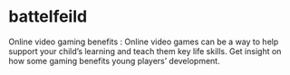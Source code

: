 # battelfeild
Online video gaming benefits : Online video games can be a way to help support your child’s learning and teach them key life skills. Get insight on how some gaming benefits young players’ development.
